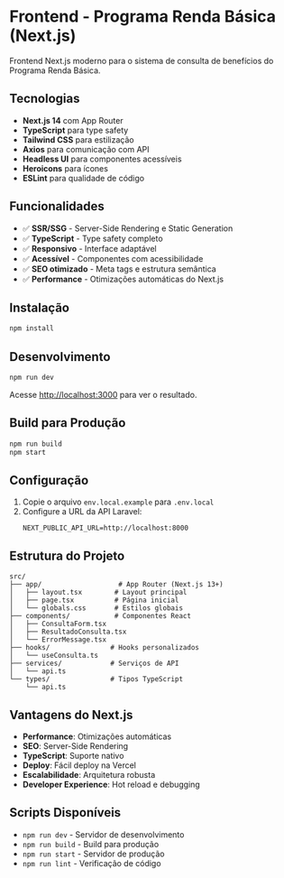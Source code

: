# Frontend - Programa Renda Básica (Next.js)

Frontend Next.js moderno para o sistema de consulta de benefícios do Programa Renda Básica.

## Tecnologias

- **Next.js 14** com App Router
- **TypeScript** para type safety
- **Tailwind CSS** para estilização
- **Axios** para comunicação com API
- **Headless UI** para componentes acessíveis
- **Heroicons** para ícones
- **ESLint** para qualidade de código

## Funcionalidades

- ✅ **SSR/SSG** - Server-Side Rendering e Static Generation
- ✅ **TypeScript** - Type safety completo
- ✅ **Responsivo** - Interface adaptável
- ✅ **Acessível** - Componentes com acessibilidade
- ✅ **SEO otimizado** - Meta tags e estrutura semântica
- ✅ **Performance** - Otimizações automáticas do Next.js

## Instalação

```bash
npm install
```

## Desenvolvimento

```bash
npm run dev
```

Acesse [http://localhost:3000](http://localhost:3000) para ver o resultado.

## Build para Produção

```bash
npm run build
npm start
```

## Configuração

1. Copie o arquivo `env.local.example` para `.env.local`
2. Configure a URL da API Laravel:
   ```
   NEXT_PUBLIC_API_URL=http://localhost:8000
   ```

## Estrutura do Projeto

```
src/
├── app/                   # App Router (Next.js 13+)
│   ├── layout.tsx        # Layout principal
│   ├── page.tsx          # Página inicial
│   └── globals.css       # Estilos globais
├── components/           # Componentes React
│   ├── ConsultaForm.tsx
│   ├── ResultadoConsulta.tsx
│   └── ErrorMessage.tsx
├── hooks/               # Hooks personalizados
│   └── useConsulta.ts
├── services/            # Serviços de API
│   └── api.ts
└── types/               # Tipos TypeScript
    └── api.ts
```

## Vantagens do Next.js

- **Performance**: Otimizações automáticas
- **SEO**: Server-Side Rendering
- **TypeScript**: Suporte nativo
- **Deploy**: Fácil deploy na Vercel
- **Escalabilidade**: Arquitetura robusta
- **Developer Experience**: Hot reload e debugging

## Scripts Disponíveis

- `npm run dev` - Servidor de desenvolvimento
- `npm run build` - Build para produção
- `npm run start` - Servidor de produção
- `npm run lint` - Verificação de código
